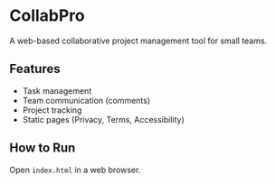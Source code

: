 # CollabPro
A web-based collaborative project management tool for small teams.

## Features
- Task management
- Team communication (comments)
- Project tracking
- Static pages (Privacy, Terms, Accessibility)

## How to Run
Open `index.html` in a web browser.
